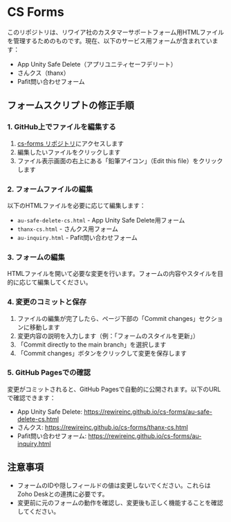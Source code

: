 # CS Forms

このリポジトリは、リワイア社のカスタマーサポートフォーム用HTMLファイルを管理するためのものです。現在、以下のサービス用フォームが含まれています：

- App Unity Safe Delete（アプリユニティセーフデリート）
- さんクス（thanx）
- Pafit問い合わせフォーム

## フォームスクリプトの修正手順

### 1. GitHub上でファイルを編集する

1. [cs-forms リポジトリ](https://github.com/rewireinc/cs-forms)にアクセスします
2. 編集したいファイルをクリックします
3. ファイル表示画面の右上にある「鉛筆アイコン」（Edit this file）をクリックします

### 2. フォームファイルの編集

以下のHTMLファイルを必要に応じて編集します：

- `au-safe-delete-cs.html` - App Unity Safe Delete用フォーム
- `thanx-cs.html` - さんクス用フォーム
- `au-inquiry.html` - Pafit問い合わせフォーム

### 3. フォームの編集

HTMLファイルを開いて必要な変更を行います。フォームの内容やスタイルを目的に応じて編集してください。

### 4. 変更のコミットと保存

1. ファイルの編集が完了したら、ページ下部の「Commit changes」セクションに移動します
2. 変更内容の説明を入力します（例：「フォームのスタイルを更新」）
3. 「Commit directly to the main branch」を選択します
4. 「Commit changes」ボタンをクリックして変更を保存します

### 5. GitHub Pagesでの確認

変更がコミットされると、GitHub Pagesで自動的に公開されます。以下のURLで確認できます：

- App Unity Safe Delete: https://rewireinc.github.io/cs-forms/au-safe-delete-cs.html
- さんクス: https://rewireinc.github.io/cs-forms/thanx-cs.html
- Pafit問い合わせフォーム: https://rewireinc.github.io/cs-forms/au-inquiry.html

## 注意事項

- フォームのIDや隠しフィールドの値は変更しないでください。これらはZoho Deskとの連携に必要です。
- 変更前に元のフォームの動作を確認し、変更後も正しく機能することを確認してください。
